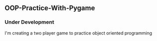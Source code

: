 ## OOP-Practice-With-Pygame

### Under Development
I'm creating a two player game to practice object oriented programming
